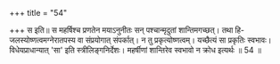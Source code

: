 +++
title = "54"

+++
स इति॥ स महर्षिश्च प्रणतेन मयाऽनुनीतः सन् पश्चान्मृदुतां शान्तिमगच्छत्। तथा हि-जलस्योष्णत्वमग्नेरातपस्य वा संप्रयोगात् संपर्कात्। न तु प्रकृत्योष्णत्वम्। यच्छैत्यं सा प्रकृतिः स्वभावः। विधेयप्राधान्यात् 'सा' इति स्त्रीलिङ्गनिर्देशः। महर्षीणां शान्तिरेव स्वभावो न क्रोध इत्यर्थः ॥ 54 ॥